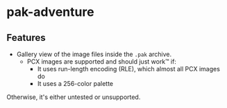 # pak-adventure

## Features

- Gallery view of the image files inside the `.pak` archive.
    - PCX images are supported and should just work™ if:
        - It uses run-length encoding (RLE), which almost all PCX images do
        - It uses a 256-color palette

Otherwise, it's either untested or unsupported.
